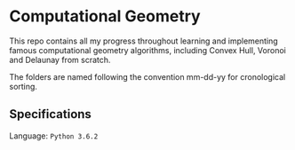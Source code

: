 # Computational Geometry

This repo contains all my progress throughout learning and implementing famous computational geometry algorithms, including Convex Hull, Voronoi and Delaunay from scratch. <br />

The folders are named following the convention mm-dd-yy for cronological sorting. <br />

## Specifications

Language: `Python 3.6.2`